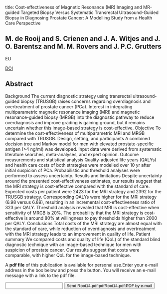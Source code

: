 title: Cost-effectiveness of Magnetic Resonance (MR) Imaging and MR-guided Targeted Biopsy Versus Systematic Transrectal Ultrasound-Guided Biopsy in Diagnosing Prostate Cancer: A Modelling Study from a Health Care Perspective

## M. de Rooij and S. Crienen and J. A. Witjes and J. O. Barentsz and M. M. Rovers and J. P.C. Grutters
EU

<a href="https://doi.org/10.1016/j.eururo.2013.12.012">DOI</a>

## Abstract
Background The current diagnostic strategy using transrectal ultrasound-guided biopsy (TRUSGB) raises concerns regarding overdiagnosis and overtreatment of prostate cancer (PCa). Interest in integrating multiparametric magnetic resonance imaging (MRI) and magnetic resonance-guided biopsy (MRGB) into the diagnostic pathway to reduce overdiagnosis and improve grading is gaining ground, but it remains uncertain whether this image-based strategy is cost-effective. Objective To determine the cost-effectiveness of multiparametric MRI and MRGB compared with TRUSGB. Design, setting, and participants A combined decision tree and Markov model for men with elevated prostate-specific antigen (>4 ng/ml) was developed. Input data were derived from systematic literature searches, meta-analyses, and expert opinion. Outcome measurements and statistical analysis Quality-adjusted life years (QALYs) and health care costs of both strategies were modelled over 10 yr after initial suspicion of PCa. Probabilistic and threshold analyses were performed to assess uncertainty. Results and limitations Despite uncertainty around the presented cost-effectiveness estimates, our results suggest that the MRI strategy is cost-effective compared with the standard of care. Expected costs per patient were 2423 for the MRI strategy and 2392 for the TRUSGB strategy. Corresponding QALYs were higher for the MRI strategy (6.98 versus 6.89), resulting in an incremental cost-effectiveness ratio of 323 per QALY. Threshold analysis revealed that MRI is cost-effective when sensitivity of MRGB is 20%. The probability that the MRI strategy is cost-effective is around 80% at willingness to pay thresholds higher than 2000 per QALY. Conclusions Total costs of the MRI strategy are almost equal with the standard of care, while reduction of overdiagnosis and overtreatment with the MRI strategy leads to an improvement in quality of life. Patient summary We compared costs and quality of life (QoL) of the standard blind diagnostic technique with an image-based technique for men with suspicion of prostate cancer. Our results suggest that costs were comparable, with higher QoL for the image-based technique.

A <b>pdf file</b> of this publication is available for personal use.Enter your e-mail address in the box below and press the button. You will receive an e-mail message with a link to the pdf file.
<form action="sender.php">  <input type="text" name="email">  <input type="submit" value="Send Rooi14.pdf:pdfRooi14.pdf:PDF by e-mail"></form>